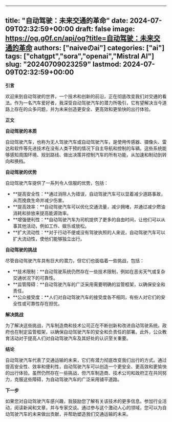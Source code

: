 
---
title: "自动驾驶：未来交通的革命"
date: 2024-07-09T02:32:59+00:00
draft: false
image: https://og.g0f.cn/api/og?title=自动驾驶：未来交通的革命
authors: ["naiveのai"]
categories: ["ai"]
tags: ["chatgpt","sora","openai","Mistral AI"]
slug: "20240709023259"
lastmod: 2024-07-09T02:32:59+00:00
---
**引言**

欢迎来到自动驾驶的世界，一个技术和创新的前沿，正在彻底改变我们对交通的看法。作为一名汽车爱好者，我深受自动驾驶汽车的潜力所吸引，它有望解决当今道路上存在的众多问题，并为未来创造更安全、更高效和更愉快的出行体验。

**正文**

**自动驾驶的本质**

自动驾驶汽车，也称为无人驾驶汽车或自动驾驶汽车，是使用传感器、摄像头、雷达和软件等先进技术在没有人类干预的情况下自主导航和控制的车辆。这些系统能够感知周围环境、规划路线、做出决策并控制汽车的所有功能，从加速和制动到转向和换档。

**自动驾驶的优势**

自动驾驶汽车提供了一系列令人信服的优势，包括：

* **提高安全性：**通过消除人为错误，自动驾驶汽车可以显着减少道路事故，从而挽救生命并减少伤害。
* **提高效率：**自动驾驶汽车可以优化交通流量，减少拥堵，并通过减少燃油消耗和排放来提高能源效率。
* **增强便利性：**自动驾驶汽车为司机提供了更多的自由时间，让他们可以从事其他活动，例如工作、娱乐或放松。
* **扩大流动性：**对于行动不便或没有驾驶执照的人来说，自动驾驶汽车可以扩大流动性，使他们能够独立出行。

**自动驾驶的挑战**

尽管自动驾驶汽车具有巨大的潜力，但它们也面临着一些挑战，包括：

* **技术限制：**自动驾驶系统仍然存在一些技术限制，例如在恶劣天气或复杂交通状况下的可靠性。
* **监管障碍：**自动驾驶汽车的广泛采用需要明确的监管框架，以确保安全和责任。
* **公众接受度：**人们对自动驾驶汽车的接受度各不相同，有些人对它们的安全性或可靠性存在担忧。

**解决挑战**

为了解决这些挑战，汽车制造商和技术公司正在不断创新和改进自动驾驶系统。政府也在制定监管框架，以确保自动驾驶汽车的安全和负责任的部署。此外，公众教育活动对于提高人们对自动驾驶汽车及其好处的认识至关重要。

**结论**

自动驾驶汽车代表了交通运输的未来，它们有潜力彻底改变我们出行的方式。通过提高安全性、效率和便利性，自动驾驶汽车可以创造一个更安全、更高效和更愉快的出行体验。虽然仍然存在一些挑战，但汽车制造商、技术公司和政府正在共同努力，克服这些障碍，为自动驾驶汽车的广泛采用铺平道路。

**下一步**

如果您对自动驾驶汽车感兴趣，我鼓励您了解有关该技术的更多信息。参加行业活动，阅读新闻和文章，并与专家交谈。通过参与这个激动人心的领域，您可以为自动驾驶汽车的未来做出贡献，并帮助塑造我们交通运输的未来。